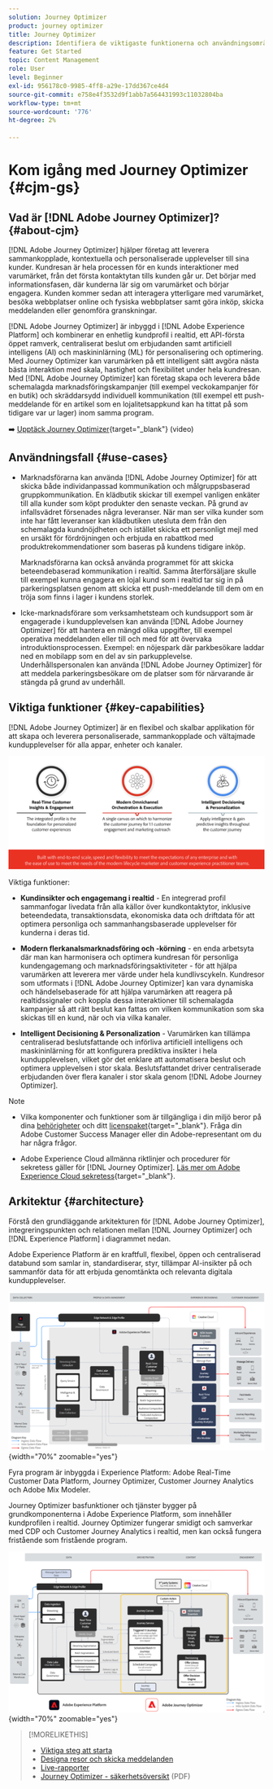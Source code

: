 ```yaml
---
solution: Journey Optimizer
product: journey optimizer
title: Journey Optimizer
description: Identifiera de viktigaste funktionerna och användningsområdena i Adobe Journey Optimizer
feature: Get Started
topic: Content Management
role: User
level: Beginner
exl-id: 956178c0-9985-4ff8-a29e-17dd367ce4d4
source-git-commit: e758e4f3532d9f1abb7a564431993c11032804ba
workflow-type: tm+mt
source-wordcount: '776'
ht-degree: 2%

---
```


# Kom igång med Journey Optimizer {#cjm-gs}

## Vad är [!DNL Adobe Journey Optimizer]?{#about-cjm}

[!DNL Adobe Journey Optimizer] hjälper företag att leverera sammankopplade, kontextuella och personaliserade upplevelser till sina kunder. Kundresan är hela processen för en kunds interaktioner med varumärket, från det första kontaktytan tills kunden går ur. Det börjar med informationsfasen, där kunderna lär sig om varumärket och börjar engagera. Kunden kommer sedan att interagera ytterligare med varumärket, besöka webbplatser online och fysiska webbplatser samt göra inköp, skicka meddelanden eller genomföra granskningar.

[!DNL Adobe Journey Optimizer] är inbyggd i [!DNL Adobe Experience Platform] och kombinerar en enhetlig kundprofil i realtid, ett API-första öppet ramverk, centraliserat beslut om erbjudanden samt artificiell intelligens (AI) och maskininlärning (ML) för personalisering och optimering. Med Journey Optimizer kan varumärken på ett intelligent sätt avgöra nästa bästa interaktion med skala, hastighet och flexibilitet under hela kundresan. Med [!DNL Adobe Journey Optimizer] kan företag skapa och leverera både schemalagda marknadsföringskampanjer (till exempel veckokampanjer för en butik) och skräddarsydd individuell kommunikation (till exempel ett push-meddelande för en artikel som en lojalitetsappkund kan ha tittat på som tidigare var ur lager) inom samma program.

➡️ [Upptäck Journey Optimizer](https://experienceleague.adobe.com/docs/journey-optimizer-learn/tutorials/introduction-to-journey-optimizer/introduction.html?lang=sv-SE){target="_blank"} (video)


<!-- Use [!DNL Adobe Journey Optimizer] to build multi-step customer journeys that initiate a sequence of interactions, offers, and messages across channels in real time. This approach ensures customers are engaged at the optimal moments based on their actions and relevant business signals. Learn how to build journeys in [this section](../building-journeys/journey-gs.md).

You can also create audience-based campaigns to send messages.-->


## Användningsfall {#use-cases}

* Marknadsförarna kan använda [!DNL Adobe Journey Optimizer] för att skicka både individanpassad kommunikation och målgruppsbaserad gruppkommunikation. En klädbutik skickar till exempel vanligen enkäter till alla kunder som köpt produkter den senaste veckan. På grund av infallsvädret försenades några leveranser. När man ser vilka kunder som inte har fått leveranser kan klädbutiken utesluta dem från den schemalagda kundnöjdheten och istället skicka ett personligt mejl med en ursäkt för fördröjningen och erbjuda en rabattkod med produktrekommendationer som baseras på kundens tidigare inköp.

  Marknadsförarna kan också använda programmet för att skicka beteendebaserad kommunikation i realtid. Samma återförsäljare skulle till exempel kunna engagera en lojal kund som i realtid tar sig in på parkeringsplatsen genom att skicka ett push-meddelande till dem om en tröja som finns i lager i kundens storlek.

* Icke-marknadsförare som verksamhetsteam och kundsupport som är engagerade i kundupplevelsen kan använda [!DNL Adobe Journey Optimizer] för att hantera en mängd olika uppgifter, till exempel operativa meddelanden eller till och med för att övervaka introduktionsprocessen. Exempel: en nöjespark där parkbesökare laddar ned en mobilapp som en del av sin parkupplevelse. Underhållspersonalen kan använda [!DNL Adobe Journey Optimizer] för att meddela parkeringsbesökare om de platser som för närvarande är stängda på grund av underhåll.

## Viktiga funktioner {#key-capabilities}

[!DNL Adobe Journey Optimizer] är en flexibel och skalbar applikation för att skapa och leverera personaliserade, sammankopplade och vältajmade kundupplevelser för alla appar, enheter och kanaler.

![](assets/ajo-capabilities.png)

Viktiga funktioner:

* **Kundinsikter och engagemang i realtid** - En integrerad profil sammanfogar livedata från alla källor över kundkontaktytor, inklusive beteendedata, transaktionsdata, ekonomiska data och driftdata för att optimera personliga och sammanhangsbaserade upplevelser för kunderna i deras tid.

* **Modern flerkanalsmarknadsföring och -körning** - en enda arbetsyta där man kan harmonisera och optimera kundresan för personliga kundengagemang och marknadsföringsaktiviteter - för att hjälpa varumärken att leverera mer värde under hela kundlivscykeln. Kundresor som utformats i [!DNL Adobe Journey Optimizer] kan vara dynamiska och händelsebaserade för att hjälpa varumärken att reagera på realtidssignaler och koppla dessa interaktioner till schemalagda kampanjer så att rätt beslut kan fattas om vilken kommunikation som ska skickas till en kund, när och via vilka kanaler.

* **Intelligent Decisioning &amp; Personalization** - Varumärken kan tillämpa centraliserad beslutsfattande och införliva artificiell intelligens och maskininlärning för att konfigurera prediktiva insikter i hela kundupplevelsen, vilket gör det enklare att automatisera beslut och optimera upplevelsen i stor skala. Beslutsfattandet driver centraliserade erbjudanden över flera kanaler i stor skala genom [!DNL Adobe Journey Optimizer].


>[!NOTE]
>
>* Vilka komponenter och funktioner som är tillgängliga i din miljö beror på dina [behörigheter](../administration/permissions.md) och ditt [licenspaket](https://helpx.adobe.com/se/legal/product-descriptions/adobe-journey-optimizer.html){target="_blank"}. Fråga din Adobe Customer Success Manager eller din Adobe-representant om du har några frågor.
>
>* Adobe Experience Cloud allmänna riktlinjer och procedurer för sekretess gäller för [!DNL Journey Optimizer]. [Läs mer om Adobe Experience Cloud sekretess](https://www.adobe.com/privacy/experience-cloud.html){target="_blank"}.




## Arkitektur {#architecture}

Förstå den grundläggande arkitekturen för [!DNL Adobe Journey Optimizer], integreringspunkten och relationen mellan [!DNL Journey Optimizer] och [!DNL Experience Platform] i diagrammet nedan.

Adobe Experience Platform är en kraftfull, flexibel, öppen och centraliserad databund som samlar in, standardiserar, styr, tillämpar AI-insikter på och sammanför data för att erbjuda genomtänkta och relevanta digitala kundupplevelser.

![](assets/ajo-aep-architecture-diagram.png){width="70%" zoomable="yes"}

Fyra program är inbyggda i Experience Platform: Adobe Real-Time Customer Data Platform, Journey Optimizer, Customer Journey Analytics och Adobe Mix Modeler.

Journey Optimizer basfunktioner och tjänster bygger på grundkomponenterna i Adobe Experience Platform, som innehåller kundprofilen i realtid. Journey Optimizer fungerar smidigt och samverkar med CDP och Customer Journey Analytics i realtid, men kan också fungera fristående som fristående program.

![](assets/ajo-architecture-diagram.png){width="70%" zoomable="yes"}



>[!MORELIKETHIS]
>
>* [Viktiga steg att starta](quick-start.md)
>* [Designa resor och skicka meddelanden](../building-journeys/journey-gs.md)
>* [Live-rapporter](../reports/live-report.md)
>* [Journey Optimizer - säkerhetsöversikt](https://www.adobe.com/content/dam/cc/en/security/pdfs/AJO_SecurityOverview.pdf) (PDF)
